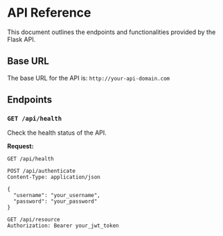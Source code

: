 # API Reference

This document outlines the endpoints and functionalities provided by the Flask API.

## Base URL

The base URL for the API is: `http://your-api-domain.com`

## Endpoints

### `GET /api/health`

Check the health status of the API.

**Request:**

```http
GET /api/health

POST /api/authenticate
Content-Type: application/json

{
  "username": "your_username",
  "password": "your_password"
}

GET /api/resource
Authorization: Bearer your_jwt_token